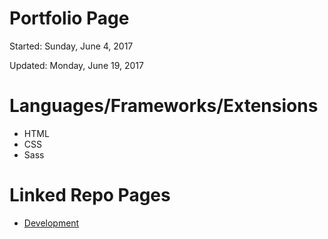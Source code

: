 # Portfolio Page

Started: Sunday, June 4, 2017

Updated: Monday, June 19, 2017

# Languages/Frameworks/Extensions
* HTML
* CSS
* Sass

# Linked Repo Pages
* [Development](https://github.com/lanachiad/development)
